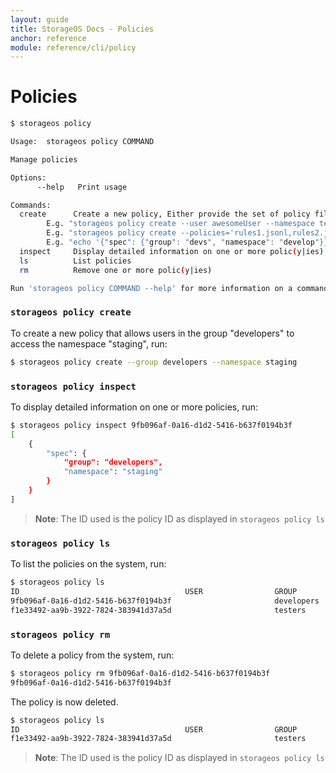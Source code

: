```yaml
---
layout: guide
title: StorageOS Docs - Policies
anchor: reference
module: reference/cli/policy
---
```


# Policies

```bash
$ storageos policy 

Usage:	storageos policy COMMAND

Manage policies

Options:
      --help   Print usage

Commands:
  create      Create a new policy, Either provide the set of policy files, set with options or write to stdin.
		E.g. "storageos policy create --user awesomeUser --namespace testing"
		E.g. "storageos policy create --policies='rules1.jsonl,rules2.jsonl'"
		E.g. "echo '{"spec": {"group": "devs", "namespace": "develop"}}' | storageos policy create --stdin"
  inspect     Display detailed information on one or more polic(y|ies)
  ls          List policies
  rm          Remove one or more polic(y|ies)

Run 'storageos policy COMMAND --help' for more information on a command.
```

### `storageos policy create`
To create a new policy that allows users in the group "developers" to access the namespace "staging", run:

```bash
$ storageos policy create --group developers --namespace staging
```

### `storageos policy inspect`
To display detailed information on one or more policies, run:

```bash
$ storageos policy inspect 9fb096af-0a16-d1d2-5416-b637f0194b3f
[
    {
        "spec": {
            "group": "developers",
            "namespace": "staging"
        }
    }
]
```
>**Note**: The ID used is the policy ID as displayed in `storageos policy ls`

### `storageos policy ls`
To list the policies on the system, run:

```bash
$ storageos policy ls
ID                                     USER                GROUP               NAMESPACE
9fb096af-0a16-d1d2-5416-b637f0194b3f                       developers          staging
f1e33492-aa9b-3922-7824-383941d37a5d                       testers             staging
```

### `storageos policy rm`
To delete a policy from the system, run:

```bash
$ storageos policy rm 9fb096af-0a16-d1d2-5416-b637f0194b3f
9fb096af-0a16-d1d2-5416-b637f0194b3f
```

The policy is now deleted.

```bash
$ storageos policy ls
ID                                     USER                GROUP               NAMESPACE
f1e33492-aa9b-3922-7824-383941d37a5d                       testers             staging
```

>**Note**: The ID used is the policy ID as displayed in `storageos policy ls`
